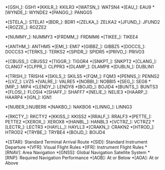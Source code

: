 
*[GSH_]: GSH1
*[KKILR_]: KKILR3
*[WATSN_]: WATSN4
*[EAU_]: EAU9
*[WYNDE_]: WYNDE2
*[PANGG_]: PANGG5

*[STELA_]: STELA1
*[BDR_]: BDR1
*[ZELKA_]: ZELKA2
*[JFUND_]: JFUND2
*[ROZZE_]: ROZZE2


*[NUMMY_]: NUMMY3
*[FRDMM_]: FRDMM6
*[TIKEE_]: TIKEE4

*[ANTHM_]: ANTHM5
*[EMI_]: EMI7
*[GIBBZ_]: GIBBZ5
*[DOCCS_]: DOCCS3
*[TERKS_]: TERKS2
*[SPIDR_]: SPIDR5
*[PRIVO_]: PRIVO3

*[CBUSS_]: CBUSS2
*[TIGGR_]: TIGGR4
*[SNKPT_]: SNKPT2
*[CLANG_]: CLANG7
*[CLPPR_]: CLPPR3
*[DLAMP_]: DLAMP8
*[DUBLN_]: DUBLIN1


*[TRISH_]: TRISH4
*[SKILS_]: SKILS5
*[FQM_]: FQM3
*[PENNS_]: PENNS2
*[LVZ_]: LVZ5
*[VALRE_]: VALRE5
*[NOBBI_]: NOBBI5
*[SEG_]: SEG6
*[MIP_]: MIP4
*[LENDY_]: LENDY8
*[BOJID_]: BOJID4
*[BUNTS_]: BUNTS3
*[FLOSI_]: FLOSI4
*[SHAFF_]: SHAFF7
*[NELIE_]: NELIE3
*[HAARP_]: HAARP4
*[IGN_]: IGN1


*[NUBER_]:NUBER6
*[NAKBO_]: NAKBO6
*[LINNG_]: LINNG3



*[RKCTY_]: RKCTY2
*[KKISS_]: KKISS2
*[RRALF_]: RRALF3
*[PETTE_]: PETTE2
*[XEROX_]: XEROX8
*[HANBL_]: HANBL3
*[VCTRZ_]: VCTRZ2
*[LECTR_]: LECTR3
*[HAYLL_]: HAYLL3
*[CRAKN_]: CRAKN2
*[HTROD_]: HTROD2
*[TRYBE_]: TRYBE4
*[BOIJD_]: BOIJD4



*[STAR]: Standard Terminal Arrival Route 
*[SID]: Standard Instrument Departure 
*[VFR]: Visual Flight Rules 
*[IFR]: Instrument Flight Rules 
*[RNAV]: Area Navigation 
*[GNSS]: Global Navigation Satellite System 
*[RNP]: Required Navigation Performance
*[AOB]: At or Below
*[AOA]: At or Above
